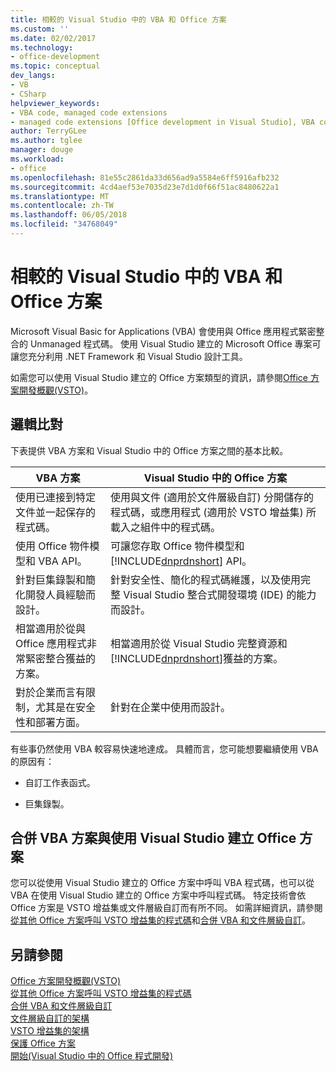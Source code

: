 ```yaml
---
title: 相較的 Visual Studio 中的 VBA 和 Office 方案
ms.custom: ''
ms.date: 02/02/2017
ms.technology:
- office-development
ms.topic: conceptual
dev_langs:
- VB
- CSharp
helpviewer_keywords:
- VBA code, managed code extensions
- managed code extensions [Office development in Visual Studio], VBA compared to
author: TerryGLee
ms.author: tglee
manager: douge
ms.workload:
- office
ms.openlocfilehash: 81e55c2861da33d656ad9a5584e6ff5916afb232
ms.sourcegitcommit: 4cd4aef53e7035d23e7d1d0f66f51ac8480622a1
ms.translationtype: MT
ms.contentlocale: zh-TW
ms.lasthandoff: 06/05/2018
ms.locfileid: "34768049"
---
```

# <a name="vba-and-office-solutions-in-visual-studio-compared"></a>相較的 Visual Studio 中的 VBA 和 Office 方案
  Microsoft Visual Basic for Applications (VBA) 會使用與 Office 應用程式緊密整合的 Unmanaged 程式碼。 使用 Visual Studio 建立的 Microsoft Office 專案可讓您充分利用 .NET Framework 和 Visual Studio 設計工具。  
  
 如需您可以使用 Visual Studio 建立的 Office 方案類型的資訊，請參閱[Office 方案開發概觀&#40;VSTO&#41;](../vsto/office-solutions-development-overview-vsto.md)。  
  
## <a name="comparison"></a>邏輯比對  
 下表提供 VBA 方案和 Visual Studio 中的 Office 方案之間的基本比較。  
  
|VBA 方案|Visual Studio 中的 Office 方案|  
|-------------------|---------------------------------------|  
|使用已連接到特定文件並一起保存的程式碼。|使用與文件 (適用於文件層級自訂) 分開儲存的程式碼，或應用程式 (適用於 VSTO 增益集) 所載入之組件中的程式碼。|  
|使用 Office 物件模型和 VBA API。|可讓您存取 Office 物件模型和 [!INCLUDE[dnprdnshort](../sharepoint/includes/dnprdnshort-md.md)] API。|  
|針對巨集錄製和簡化開發人員經驗而設計。|針對安全性、簡化的程式碼維護，以及使用完整 Visual Studio 整合式開發環境 (IDE) 的能力而設計。|  
|相當適用於從與 Office 應用程式非常緊密整合獲益的方案。|相當適用於從 Visual Studio 完整資源和 [!INCLUDE[dnprdnshort](../sharepoint/includes/dnprdnshort-md.md)]獲益的方案。|  
|對於企業而言有限制，尤其是在安全性和部署方面。|針對在企業中使用而設計。|  
  
 有些事仍然使用 VBA 較容易快速地達成。 具體而言，您可能想要繼續使用 VBA 的原因有：  
  
-   自訂工作表函式。  
  
-   巨集錄製。  
  
## <a name="combine-vba-solutions-and-office-solutions-created-by-using-visual-studio"></a>合併 VBA 方案與使用 Visual Studio 建立 Office 方案  
 您可以從使用 Visual Studio 建立的 Office 方案中呼叫 VBA 程式碼，也可以從 VBA 在使用 Visual Studio 建立的 Office 方案中呼叫程式碼。 特定技術會依 Office 方案是 VSTO 增益集或文件層級自訂而有所不同。 如需詳細資訊，請參閱[從其他 Office 方案呼叫 VSTO 增益集的程式碼](../vsto/calling-code-in-vsto-add-ins-from-other-office-solutions.md)和[合併 VBA 和文件層級自訂](../vsto/combining-vba-and-document-level-customizations.md)。  
  
## <a name="see-also"></a>另請參閱  
 [Office 方案開發概觀&#40;VSTO&#41;](../vsto/office-solutions-development-overview-vsto.md)   
 [從其他 Office 方案呼叫 VSTO 增益集的程式碼](../vsto/calling-code-in-vsto-add-ins-from-other-office-solutions.md)   
 [合併 VBA 和文件層級自訂](../vsto/combining-vba-and-document-level-customizations.md)   
 [文件層級自訂的架構](../vsto/architecture-of-document-level-customizations.md)   
 [VSTO 增益集的架構](../vsto/architecture-of-vsto-add-ins.md)   
 [保護 Office 方案](../vsto/securing-office-solutions.md)   
 [開始&#40;Visual Studio 中的 Office 程式開發&#41;](../vsto/getting-started-office-development-in-visual-studio.md)  
  
  